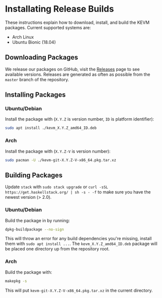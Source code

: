 Installating Release Builds
===========================

These instructions explain how to download, install, and build the KEVM packages.
Current supported systems are:

-   Arch Linux
-   Ubuntu Bionic (18.04)

Downloading Packages
--------------------

We release our packages on GitHub, visit the [Releases](https://github.com/kframework/evm-semantics/releases) page to see available versions.
Releases are generated as often as possible from the `master` branch of the repository.

Installing Packages
-------------------

### Ubuntu/Debian

Install the package with (`X.Y.Z` is version number, `ID` is platform identifier):

```sh
sudo apt install ./kevm_X.Y.Z_amd64_ID.deb
```

### Arch

Install the package with (`X.Y.Z-V` is version number):

```sh
sudo pacman -U ./kevm-git-X.Y.Z-V-x86_64.pkg.tar.xz
```

Building Packages
-----------------

Update `stack` with `sudo stack upgrade` or `curl -sSL https://get.haskellstack.org/ | sh -s - -f` to make sure you have the newest version (> 2.0).

### Ubuntu/Debian

Build the package in by running:

```sh
dpkg-buildpackage --no-sign
```

This will throw an error for any build dependencies you're missing, install them with `sudo apt install ...`.
The `kevm_X.Y.Z_amd64_ID.deb` package will be placed one directory up from the repository root.

### Arch

Build the package with:

```sh
makepkg -s
```

This will put `kevm-git-X.Y.Z-V-x86_64.pkg.tar.xz` in the current directory.
